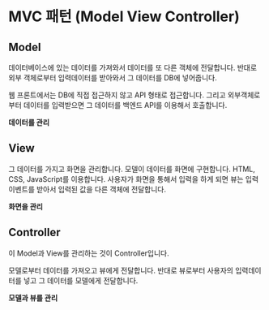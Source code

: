 # MVC 패턴 (Model View Controller)

## Model

데이터베이스에 있는 데이터를 가져와서 데이터를 또 다른 객체에 전달합니다.
반대로 외부 객체로부터 입력데이터를 받아와서 그 데이터를 DB에 넣어줍니다.

웹 프론트에서는 DB에 직접 접근하지 않고 API 형태로 접근합니다.
그리고 외부객체로부터 데이터를 입력받으면 그 데이터를 백엔드 API를 이용해서 호출합니다.

**데이터를 관리**

## View

그 데이터를 가지고 화면을 관리합니다.
모델이 데이터를 화면에 구현합니다.
HTML, CSS, JavaScript를 이용합니다.
사용자가 화면을 통해서 입력을 하게 되면 뷰는 입력 이벤트를 받아서
입력된 값을 다른 객체에 전달합니다.

**화면을 관리**

## Controller

이 Model과 View를 관리하는 것이 Controller입니다.

모델로부터 데이터를 가져오고 뷰에게 전달합니다.
반대로 뷰로부터 사용자의 입력데이터를 넣고 그 데이터를 모델에게 전달합니다.

**모델과 뷰를 관리**
